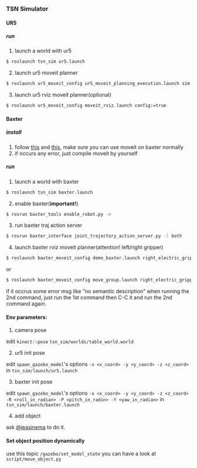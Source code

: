 ### TSN Simulator

#### UR5

##### run

1. launch a world with ur5
```bash
$ roslaunch tsn_sim ur5.launch
```

2. launch ur5 moveit planner
```bash
$ roslaunch ur5_moveit_config ur5_moveit_planning_execution.launch sim:=true
```

3. launch ur5 rviz moveit planner(optional)
```bash
$ roslaunch ur5_moveit_config moveit_rviz.launch config:=true
```

#### Baxter

##### install

1. follow [this](https://github.com/ros-planning/warehouse_ros_mongo) and [this](http://sdk.rethinkrobotics.com/wiki/MoveIt_Tutorial), make sure you can use moveit on baxter normally
2. if occurs any error, just compile moveit by yourself

##### run

1. launch a world with baxter
```bash
$ roslaunch tsn_sim baxter.launch
```

2. enable baxter(**important!**)
```bash
$ rosrun baxter_tools enable_robot.py -e
```

3. run baxter traj action server
```bash
$ rosrun baxter_interface joint_trajectory_action_server.py -l both
```

4. launch baxter rviz moveit planner(attention! left/right gripper)
```bash
$ roslaunch baxter_moveit_config demo_baxter.launch right_electric_gripper:=true left_electric_gripper:=true
```
or 
```bash
$ roslaunch baxter_moveit_config move_group.launch right_electric_gripper:=true left_electric_gripper:=true
```
if it occrus some error msg like "no semantic description" when  running the 2nd command, just run the 1st command then C-C it and run the 2nd command again.

#### Env parameters:

1. camera pose

edit `kinect::pose` `tsn_sim/worlds/table_world.world`

2. ur5 init pose

edit `spawn_gazebo_model`'s options `-x <x_coord> -y <y_coord> -z <z_coord>` in `tsn_sim/launch/ur5.launch`

3. baxter init pose

edit `spawn_gazebo_model`'s options `-x <x_coord> -y <y_coord> -z <z_coord> -R <roll_in_radian> -P <pitch_in_radin> -Y <yaw_in_radian>` in `tsn_sim/launch/baxter.launch`

4. add object

ask [@jeasinema](mailto:jeasinema@gmail.com) to do it.

#### Set object position dynamically

use this topic `/gazebo/set_model_state`
you can have a look at `script/move_object.py`

